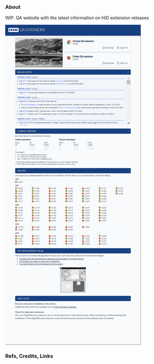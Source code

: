 ### About

WIP. QA website with the latest information on HID extension releases

![](./src/assets/previews/2022-03-27_15-53-44.png)

### Refs, Credits, Links

